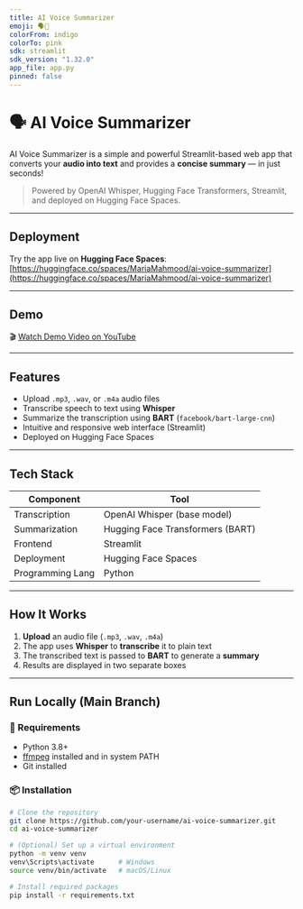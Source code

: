 ```yaml
---
title: AI Voice Summarizer
emoji: 🗣️📄
colorFrom: indigo
colorTo: pink
sdk: streamlit
sdk_version: "1.32.0"
app_file: app.py
pinned: false
---
```


# 🗣️ AI Voice Summarizer

AI Voice Summarizer is a simple and powerful Streamlit-based web app that converts your **audio into text** and provides a **concise summary** — in just seconds!

> Powered by OpenAI Whisper, Hugging Face Transformers, Streamlit, and deployed on Hugging Face Spaces.

---

## Deployment

Try the app live on **Hugging Face Spaces**:  
[https://huggingface.co/spaces/MariaMahmood/ai-voice-summarizer](https://huggingface.co/spaces/MariaMahmood/ai-voice-summarizer)

---

## Demo

🎬 [Watch Demo Video on YouTube](https://www.youtube.com/watch?v=xFNtoHJYJ98)

---

## Features

- Upload `.mp3`, `.wav`, or `.m4a` audio files
- Transcribe speech to text using **Whisper**
- Summarize the transcription using **BART** (`facebook/bart-large-cnn`)
- Intuitive and responsive web interface (Streamlit)
- Deployed on Hugging Face Spaces

---

## Tech Stack

| Component        | Tool                                 |
|------------------|--------------------------------------|
| Transcription    | OpenAI Whisper (base model)          |
| Summarization    | Hugging Face Transformers (BART)     |
| Frontend         | Streamlit                            |
| Deployment       | Hugging Face Spaces                  |
| Programming Lang | Python                               |

---

##  How It Works

1. **Upload** an audio file (`.mp3`, `.wav`, `.m4a`)
2. The app uses **Whisper** to **transcribe** it to plain text
3. The transcribed text is passed to **BART** to generate a **summary**
4. Results are displayed in two separate boxes

---

## Run Locally (Main Branch)

### 🔧 Requirements

- Python 3.8+
- [ffmpeg](https://ffmpeg.org/download.html) installed and in system PATH
- Git installed

### 📦 Installation

```bash
# Clone the repository
git clone https://github.com/your-username/ai-voice-summarizer.git
cd ai-voice-summarizer

# (Optional) Set up a virtual environment
python -m venv venv
venv\Scripts\activate      # Windows
source venv/bin/activate   # macOS/Linux

# Install required packages
pip install -r requirements.txt
```


